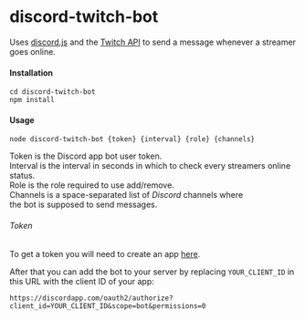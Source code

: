 # discord-twitch-bot

Uses [discord.js](https://github.com/hydrabolt/discord.js/) and
the [Twitch API](https://github.com/justintv/Twitch-API) to send a message
whenever a streamer goes online.

#### Installation
`cd discord-twitch-bot`<br />
`npm install`

#### Usage
`node discord-twitch-bot {token} {interval} {role} {channels}`

Token is the Discord app bot user token.<br />
Interval is the interval in seconds in which to check
every streamers online status.<br />
Role is the role required to use add/remove.<br />
Channels is a space-separated list of *Discord* channels where<br />
the bot is supposed to send messages.

###### Token
To get a token you will need to create an app
[here](https://discordapp.com/developers/applications/me).

After that you can add the bot to your server by replacing `YOUR_CLIENT_ID` in
this URL with the client ID of your app:
```
https://discordapp.com/oauth2/authorize?client_id=YOUR_CLIENT_ID&scope=bot&permissions=0
```
